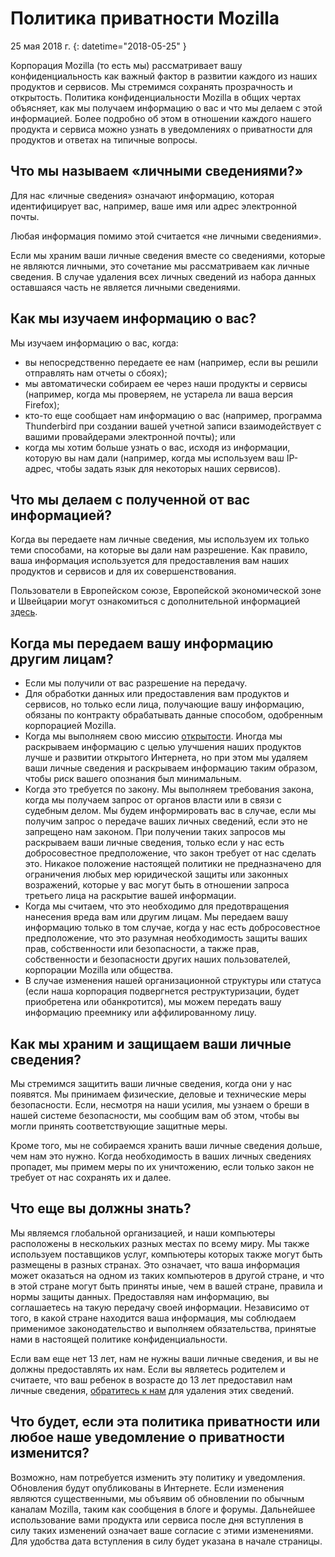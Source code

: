 ﻿# Политика приватности Mozilla

25 мая 2018 г.
{: datetime="2018-05-25" }

Корпорация Mozilla (то есть мы) рассматривает вашу конфиденциальность как важный фактор в развитии каждого из наших продуктов и сервисов. Мы стремимся сохранять прозрачность и открытость. Политика конфиденциальности Mozilla в общих чертах объясняет, как мы получаем информацию о вас и что мы делаем с этой информацией. Более подробно об этом в отношении каждого нашего продукта и сервиса можно узнать в уведомлениях о приватности для продуктов и ответах на типичные вопросы. 

## Что мы называем «личными сведениями?»

Для нас «личные сведения» означают информацию, которая идентифицирует вас, например, ваше имя или адрес электронной почты.

Любая информация помимо этой считается «не личными сведениями».

Если мы храним ваши личные сведения вместе со сведениями, которые не являются личными, это сочетание мы рассматриваем как личные сведения. В случае удаления всех личных сведений из набора данных оставшаяся часть не является личными сведениями.

## Как мы изучаем информацию о вас?

Мы изучаем информацию о вас, когда:

* вы непосредственно передаете ее нам (например, если вы решили отправлять нам отчеты о сбоях);
* мы автоматически собираем ее через наши продукты и сервисы (например, когда мы проверяем, не устарела ли ваша версия Firefox);
* кто-то еще сообщает нам информацию о вас (например, программа Thunderbird при создании вашей учетной записи взаимодействует с вашими провайдерами электронной почты); или
* когда мы хотим больше узнать о вас, исходя из информации, которую вы нам дали (например, когда мы используем ваш IP-адрес, чтобы задать язык для некоторых наших сервисов).

## Что мы делаем с полученной от вас информацией?

Когда вы передаете нам личные сведения, мы используем их только теми способами, на которые вы дали нам разрешение. Как правило, ваша информация используется для предоставления вам наших продуктов и сервисов и для их совершенствования.

Пользователи в Европейском союзе, Европейской экономической зоне и Швейцарии могут ознакомиться с дополнительной информацией [здесь](https://support.mozilla.org/kb/information-eu-eea-and-swiss-users).

## Когда мы передаем вашу информацию другим лицам?

* Если мы получили от вас разрешение на передачу.
* Для обработки данных или предоставления вам продуктов и сервисов, но только если лица, получающие вашу информацию, обязаны по контракту обрабатывать данные способом, одобренным корпорацией Mozilla.
* Когда мы выполняем свою миссию [открытости](https://www.mozilla.org/about/manifesto/). Иногда мы раскрываем информацию с целью улучшения наших продуктов лучше и развитии открытого Интернета, но при этом мы удаляем ваши личные сведения и раскрываем информацию таким образом, чтобы риск вашего опознания был минимальным.
* Когда это требуется по закону. Мы выполняем требования закона, когда мы получаем запрос от органов власти или в связи с судебным делом. Мы будем информировать вас в случае, если мы получим запрос о передаче ваших личных сведений, если это не запрещено нам законом. При получении таких запросов мы раскрываем ваши личные сведения, только если у нас есть добросовестное предположение, что закон требует от нас сделать это. Никакое положение настоящей политики не предназначено для ограничения любых мер юридической защиты или законных возражений, которые у вас могут быть в отношении запроса третьего лица на раскрытие вашей информации.
* Когда мы считаем, что это необходимо для предотвращения нанесения вреда вам или другим лицам. Мы передаем вашу информацию только в том случае, когда у нас есть добросовестное предположение, что это разумная необходимость защиты ваших прав, собственности или безопасности, а также прав, собственности и безопасности других наших пользователей, корпорации Mozilla или общества.
* В случае изменения нашей организационной структуры или статуса (если наша корпорация подвергнется реструктуризации, будет приобретена или обанкротится), мы можем передать вашу информацию преемнику или аффилированному лицу.

## Как мы храним и защищаем ваши личные сведения?

Мы стремимся защитить ваши личные сведения, когда они у нас появятся. Мы принимаем физические, деловые и технические меры безопасности. Если, несмотря на наши усилия, мы узнаем о бреши в нашей системе безопасности, мы сообщим вам об этом, чтобы вы могли принять соответствующие защитные меры.

Кроме того, мы не собираемся хранить ваши личные сведения дольше, чем нам это нужно. Когда необходимость в ваших личных сведениях пропадет, мы примем меры по их уничтожению, если только закон не требует от нас сохранять их и далее.

## Что еще вы должны знать?

Мы являемся глобальной организацией, и наши компьютеры расположены в нескольких разных местах по всему миру. Мы также используем поставщиков услуг, компьютеры которых также могут быть размещены в разных странах. Это означает, что ваша информация может оказаться на одном из таких компьютеров в другой стране, и что в этой стране могут быть приняты иные, чем в вашей стране, правила и нормы защиты данных. Предоставляя нам информацию, вы соглашаетесь на такую передачу своей информации. Независимо от того, в какой стране находится ваша информация, мы соблюдаем применимое законодательство и выполняем обязательства, принятые нами в настоящей политике конфиденциальности.

Если вам еще нет 13 лет, нам не нужны ваши личные сведения, и вы не должны предоставлять их нам. Если вы являетесь родителем и считаете, что ваш ребенок в возрасте до 13 лет предоставил нам личные сведения, [обратитесь к нам](https://www.mozilla.org/privacy/#contact) для удаления этих сведений.

## Что будет, если эта политика приватности или любое наше уведомление о приватности изменится?

Возможно, нам потребуется изменить эту политику и уведомления.  Обновления будут опубликованы в Интернете. Если изменения являются существенными, мы объявим об обновлении по обычным каналам Mozilla, таким как сообщения в блоге и форумы. Дальнейшее использование вами продукта или сервиса после дня вступления в силу таких изменений означает ваше согласие с этими изменениями. Для удобства дата вступления в силу будет указана в начале страницы.
